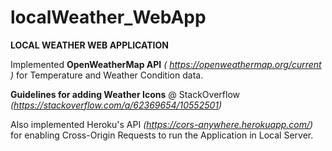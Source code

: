 # localWeather_WebApp

**LOCAL WEATHER WEB APPLICATION**

Implemented **OpenWeatherMap API** *( https://openweathermap.org/current )* for Temperature and Weather Condition data.

**Guidelines for adding Weather Icons** @ StackOverflow *(https://stackoverflow.com/a/62369654/10552501)*

Also implemented Heroku's API *(https://cors-anywhere.herokuapp.com/)* for enabling Cross-Origin Requests to run the Application in Local Server. 
